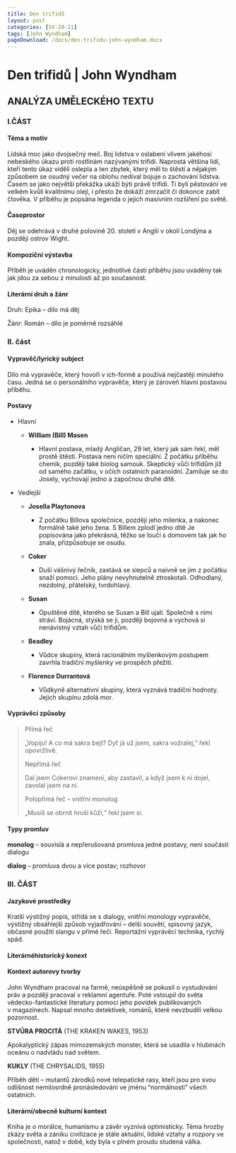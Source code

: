 ```yaml
---
title: Den trifidů
layout: post
categories: [SV-20-21]
tags: [John Wyndham]
pageDownload: /docs/den-trifidu-john-wyndham.docx
---
```


# Den trifidů | John Wyndham

## ANALÝZA UMĚLECKÉHO TEXTU

### I.ČÁST

#### Téma a motiv

Lidská moc jako dvojsečný meč. Boj lidstva v oslabení vlivem jakéhosi
nebeského úkazu proti rostlinám nazývanými trifidi. Naprostá většina
lidí, kteří tento úkaz viděli oslepla a ten zbytek, který měl to štěstí
a nějakým způsobem se osudný večer na oblohu nedíval bojuje o zachování
lidstva. Časem se jako největší překážka ukáží býti právě trifidi. Ti
byli pěstování ve velkém kvůli kvalitnímu oleji, i přesto že dokáží
zmrzačit či dokonce zabít člověka. V příběhu je popsána legenda o jejich
masivním rozšíření po světě.

#### Časoprostor

Děj se odehrává v druhé polovině 20. století v Anglii v okolí Londýna a
později ostrov Wight.

#### Kompoziční výstavba

Příběh je uváděn chronologicky, jednotlivé části příběhu jsou uváděny
tak jak jdou za sebou z minulosti až po současnost.

#### Literární druh a žánr

Druh: Epika – dílo má děj

Žánr: Román – dílo je poměrně rozsáhlé

### II. část

#### Vypravěč/lyrický subject

Dílo má vypravěče, který hovoří v ich-formě a používá nejčastěji
minulého času. Jedná se o personálního vypravěče, který je zároveň
hlavní postavou příběhu.

#### Postavy

- Hlavní

  - **William (Bill) Masen**

    - Hlavní postava, mladý Angličan, 29 let, který jak sám řekl,
      měl prostě štěstí. Postava není ničím speciální. Z počátku
      příběhu chemik, později také biolog samouk. Skeptický vůči
      trifidům již od samého začátku, v očích ostatních
      paranoidní. Zamiluje se do Josely, vychovají jedno a
      započnou druhé dítě.

- Vedlejší

  - **Josella Playtonova**

    - Z počátku Billova společnice, později jeho milenka, a
      nakonec formálně také jeho žena. S Billem zplodí jedno dítě
      Je popisována jako překrásná, těžko se loučí s domovem tak
      jak ho znala, přizpůsobuje se osudu.

  - **Coker**

    - Duší vášnivý řečník, zastává se slepců a naivně se jim
      z počátku snaží pomoci. Jeho plány nevyhnutelně
      ztroskotali. Odhodlaný, nezdolný, přátelský, tvrdohlavý.

  - **Susan**

    - Opuštěné dítě, kterého se Susan a Bill ujali. Společně
      s nimi stráví. Bojácná, stýská se ji, později bojovná a
      vychová si nenávistný vztah vůči trifidům.

  - **Beadley**

    - Vůdce skupiny, která racionálním myšlenkovým postupem
      zavrhla tradiční myšlenky ve prospěch přežití.

  - **Florence Durrantová**

    - Vůdkyně alternativní skupiny, která vyznává tradiční
      hodnoty. Jejich skupinu zdolá mor.

#### Vyprávěcí způsoby

> Přímá řeč
>
> „Vopiju\! A co má sakra bejt? Dyť já už jsem, sakra vožralej,“ řekl
> opovržlivě.
>
> Nepřímá řeč
>
> Dal jsem Cokerovi znamení, aby zastavil, a když jsem k ní dojel,
> zavolal jsem na ni.
>
> Polopřímá řeč – vnitřní monolog
>
> „Musíš se obrnit hroší kůží,“ řekl jsem si.

#### Typy promluv

**monolog** – souvislá a nepřerušovaná promluva jedné postavy, není
součástí dialogu

**dialog** – promluva dvou a více postav; rozhovor

### III. ČÁST

#### Jazykové prostředky

Kratší výstižný popis, střídá se s dialogy, vnitřní monology vypravěče,
výstižný obsáhlejší způsob vyjadřování – delší souvětí, spisovný jazyk,
občasné použití slangu v přímé řeči. Reportážní vyprávěcí technika,
rychlý spád.

#### Literárnéhistorický konext

#### Kontext autorovy tvorby

John Wyndham pracoval na farmě, neúspěšně se pokusil o vystudování práv
a později pracoval v reklamní agentuře. Poté vstoupil do světa
vědecko-fantastické literatury pomocí jeho povídek publikovaných
v magazínech. Napsal mnoho detektivek, románů, které nevzbudili velkou
pozornost.

**STVŮRA PROCITÁ** (THE KRAKEN WAKES, 1953)

Apokalyptický zápas mimozemských monster, která se usadila v
hlubinách oceánu o nadvládu nad světem.

**KUKLY** (THE CHRYSALIDS, 1955)

Příběh dětí – mutantů zárodků nové telepatické rasy, kteří jsou pro
svou odlišnost nemilosrdně pronásledováni ve jménu “normálnosti” všech
ostatních.

#### Literární/obecně kulturní kontext

Kniha je o morálce, humanismu a závěr vyznívá optimisticky. Téma hrozby
zkázy světa a zániku civilizace je stále aktuální, lidské vztahy a
rozpory ve společnosti, natož v době, kdy byla v plném proudu studená
válka.
